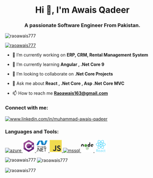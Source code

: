 <h1 align="center">Hi 👋, I'm Awais Qadeer</h1>
<h3 align="center">A passionate Software Engineer From Pakistan.</h3>

<p align="left"> <img src="https://komarev.com/ghpvc/?username=raoawais777&label=Profile%20views&color=0e75b6&style=flat" alt="raoawais777" /> </p>

<p align="left"> <a href="https://github.com/ryo-ma/github-profile-trophy"><img src="https://github-profile-trophy.vercel.app/?username=raoawais777" alt="raoawais777" /></a> </p>

- 🔭 I’m currently working on **ERP, CRM, Rental Management System**

- 🌱 I’m currently learning **Angular , .Net Core 9**

- 👯 I’m looking to collaborate on **.Net Core Projects**

- 💬 Ask me about **React , .Net Core , Asp .Net Core MVC**

- 📫 How to reach me **Raoawais163@gmail.com**

<h3 align="left">Connect with me:</h3>
<p align="left">
<a href="https://linkedin.com/in/www.linkedin.com/in/muhammad-awais-qadeer" target="blank"><img align="center" src="https://raw.githubusercontent.com/rahuldkjain/github-profile-readme-generator/master/src/images/icons/Social/linked-in-alt.svg" alt="www.linkedin.com/in/muhammad-awais-qadeer" height="30" width="40" /></a>
</p>

<h3 align="left">Languages and Tools:</h3>
<p align="left"> <a href="https://azure.microsoft.com/en-in/" target="_blank" rel="noreferrer"> <img src="https://www.vectorlogo.zone/logos/microsoft_azure/microsoft_azure-icon.svg" alt="azure" width="40" height="40"/> </a> <a href="https://www.w3schools.com/cs/" target="_blank" rel="noreferrer"> <img src="https://raw.githubusercontent.com/devicons/devicon/master/icons/csharp/csharp-original.svg" alt="csharp" width="40" height="40"/> </a> <a href="https://dotnet.microsoft.com/" target="_blank" rel="noreferrer"> <img src="https://raw.githubusercontent.com/devicons/devicon/master/icons/dot-net/dot-net-original-wordmark.svg" alt="dotnet" width="40" height="40"/> </a> <a href="https://developer.mozilla.org/en-US/docs/Web/JavaScript" target="_blank" rel="noreferrer"> <img src="https://raw.githubusercontent.com/devicons/devicon/master/icons/javascript/javascript-original.svg" alt="javascript" width="40" height="40"/> </a> <a href="https://www.microsoft.com/en-us/sql-server" target="_blank" rel="noreferrer"> <img src="https://www.svgrepo.com/show/303229/microsoft-sql-server-logo.svg" alt="mssql" width="40" height="40"/> </a> <a href="https://nodejs.org" target="_blank" rel="noreferrer"> <img src="https://raw.githubusercontent.com/devicons/devicon/master/icons/nodejs/nodejs-original-wordmark.svg" alt="nodejs" width="40" height="40"/> </a> <a href="https://reactjs.org/" target="_blank" rel="noreferrer"> <img src="https://raw.githubusercontent.com/devicons/devicon/master/icons/react/react-original-wordmark.svg" alt="react" width="40" height="40"/> </a> </p>

<p><img align="left" src="https://github-readme-stats.vercel.app/api/top-langs?username=raoawais777&show_icons=true&locale=en&layout=compact" alt="raoawais777" /></p>

<p>&nbsp;<img align="center" src="https://github-readme-stats.vercel.app/api?username=raoawais777&show_icons=true&locale=en" alt="raoawais777" /></p>

<p><img align="center" src="https://github-readme-streak-stats.herokuapp.com/?user=raoawais777&" alt="raoawais777" /></p>
